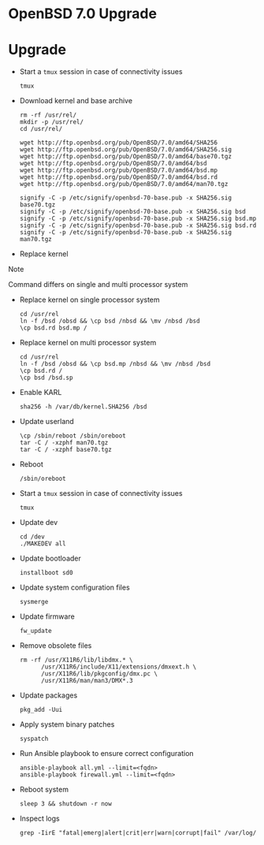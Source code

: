 # OpenBSD 7.0 Upgrade

# Upgrade

- Start a `tmux` session in case of connectivity issues

  ```
  tmux
  ```

- Download kernel and base archive

  ```
  rm -rf /usr/rel/
  mkdir -p /usr/rel/
  cd /usr/rel/

  wget http://ftp.openbsd.org/pub/OpenBSD/7.0/amd64/SHA256
  wget http://ftp.openbsd.org/pub/OpenBSD/7.0/amd64/SHA256.sig
  wget http://ftp.openbsd.org/pub/OpenBSD/7.0/amd64/base70.tgz
  wget http://ftp.openbsd.org/pub/OpenBSD/7.0/amd64/bsd
  wget http://ftp.openbsd.org/pub/OpenBSD/7.0/amd64/bsd.mp
  wget http://ftp.openbsd.org/pub/OpenBSD/7.0/amd64/bsd.rd
  wget http://ftp.openbsd.org/pub/OpenBSD/7.0/amd64/man70.tgz

  signify -C -p /etc/signify/openbsd-70-base.pub -x SHA256.sig base70.tgz
  signify -C -p /etc/signify/openbsd-70-base.pub -x SHA256.sig bsd
  signify -C -p /etc/signify/openbsd-70-base.pub -x SHA256.sig bsd.mp
  signify -C -p /etc/signify/openbsd-70-base.pub -x SHA256.sig bsd.rd
  signify -C -p /etc/signify/openbsd-70-base.pub -x SHA256.sig man70.tgz
  ```

- Replace kernel

> [!NOTE]
> Command differs on single and multi processor system

- Replace kernel on single processor system

  ```
  cd /usr/rel
  ln -f /bsd /obsd && \cp bsd /nbsd && \mv /nbsd /bsd
  \cp bsd.rd bsd.mp /
  ```

- Replace kernel on multi processor system

  ```
  cd /usr/rel
  ln -f /bsd /obsd && \cp bsd.mp /nbsd && \mv /nbsd /bsd
  \cp bsd.rd /
  \cp bsd /bsd.sp
  ```

- Enable KARL

  ```
  sha256 -h /var/db/kernel.SHA256 /bsd
  ```

- Update userland

  ```
  \cp /sbin/reboot /sbin/oreboot
  tar -C / -xzphf man70.tgz
  tar -C / -xzphf base70.tgz
  ```

- Reboot

  ```
  /sbin/oreboot
  ```

- Start a `tmux` session in case of connectivity issues

  ```
  tmux
  ```

- Update dev

  ```
  cd /dev
  ./MAKEDEV all
  ```

- Update bootloader

  ```
  installboot sd0
  ```

- Update system configuration files

  ```
  sysmerge
  ```

- Update firmware

  ```
  fw_update
  ```

- Remove obsolete files

  ```
  rm -rf /usr/X11R6/lib/libdmx.* \
        /usr/X11R6/include/X11/extensions/dmxext.h \
        /usr/X11R6/lib/pkgconfig/dmx.pc \
        /usr/X11R6/man/man3/DMX*.3
  ```

- Update packages

  ```
  pkg_add -Uui
  ```

- Apply system binary patches

  ```
  syspatch
  ```

- Run Ansible playbook to ensure correct configuration

  ```
  ansible-playbook all.yml --limit=<fqdn>
  ansible-playbook firewall.yml --limit=<fqdn>
  ```

- Reboot system

  ```
  sleep 3 && shutdown -r now
  ```

- Inspect logs

  ```
  grep -IirE "fatal|emerg|alert|crit|err|warn|corrupt|fail" /var/log/
  ```

